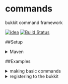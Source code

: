 # commands
 bukkit command framework

[![idea](https://www.elegantobjects.org/intellij-idea.svg)](https://www.jetbrains.com/idea/)
[![Build Status](https://travis-ci.com/ShiryuDev/commands.svg?branch=master)](https://travis-ci.com/ShiryuDev/commands)

##Setup

<details>
  <summary>Maven</summary>
  
  ```maven
    <repositories>
        <repository>
            <id>jitpack.io</id>
            <url>https://jitpack.io</url>
        </repository>
    </repositories>

    <dependencies>
        <dependency>
            <groupId>com.github.ShiryuDev.commands</groupId>
            <artifactId>bukkit</artifactId>
            <version>1.0</version>
        </dependency>
    </dependencies>
 ```
</details>

##Examples

<details>
 <summary> making basic commands </summary>
 
 ```java
    public class Example implements CommandHandler {

        @Command(names = {"mycommand", "mycommand help"}, permission = "mycommand.help")
        public void myCommand(@NotNull final CommandSender sender){
            sender.sendMessage("test");
        }

        @Command(names = {"mycommand withparameter"}, permission = "mycommand.withparameter")
        public void myCommandParameter(@Parameter(name = "player") @NotNull final Player player){
            player.sendMessage("player");
        }
    } 
 ```
</details>

<details>
 <summary> registering to the bukkit </summary>
 
 ```java
   public class ExamplePlugin extends JavaPlugin {

      @Override
      public void onEnable(){
          final BukkitCommandManager commandManager = new BukkitCommandManager();

          commandManager.handle(this);
          commandManager.registerCommand(
                  new Example()
          );
      }
   }

 ```
 
<details>
 

